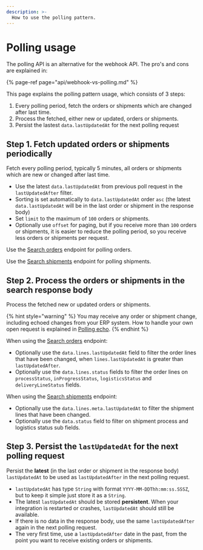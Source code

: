 ```yaml
---
description: >-
  How to use the polling pattern.
---
```


# Polling usage

The polling API is an alternative for the webhook API. The pro's and cons are explained in:

{% page-ref page="api/webhook-vs-polling.md" %}

This page explains the polling pattern usage, which consists of 3 steps:

1. Every polling period, fetch the orders or shipments which are changed after last time.
2. Process the fetched, either new or updated, orders or shipments.
3. Persist the lastest `data.lastUpdatedAt` for the next polling request

## Step 1. Fetch updated orders or shipments periodically

Fetch every polling period, typically 5 minutes, all orders or shipments which are new or changed after last time.

* Use the latest `data.lastUpdatedAt` from previous poll request in the `lastUpdatedAfter` filter.
* Sorting is set automatically to `data.lastUpdatedAt` order `asc` \(the latest `data.lastUpdatedAt` will be in the last order or shipment in the response body\)
* Set `limit` to the maximum of `100` orders or shipments.
* Optionally use `offset` for paging, but if you receive more than `100` orders or shipments, it is easier to reduce the polling period, so you receive less orders or shipments per request.

Use the [Search orders](https://swagger-ui.accp.tradecloud1.com/?url=https://api.accp.tradecloud1.com/v2/order-search/specs.yaml#/order-search/searchRoute) endpoint for polling orders.

Use the [Search shipments](https://swagger-ui.accp.tradecloud1.com/?url=https://api.accp.tradecloud1.com/v2/shipment/specs.yaml#/shipment/searchShipmentsRoute) endpoint for polling shipments.

## Step 2. Process the orders or shipments in the search response body

Process the fetched new or updated orders or shipments.

{% hint style="warning" %}
You may receive any order or shipment change, including echoed changes from your ERP system. How to handle your own open request is explained in [Polling echo](echo.md).
{% endhint %}

When using the [Search orders](https://swagger-ui.accp.tradecloud1.com/?url=https://api.accp.tradecloud1.com/v2/order-search/specs.yaml#/order-search/searchRoute) endpoint:

* Optionally use the `data.lines.lastUpdatedAt` field to filter the order lines that have been changed, when `lines.lastUpdatedAt` is greater than `lastUpdatedAfter`.
* Optionally use the `data.lines.status` fields to filter the order lines on `processStatus`, `inProgressStatus`, `logisticsStatus` and `deliveryLineStatus` fields.

When using the [Search shipments](https://swagger-ui.accp.tradecloud1.com/?url=https://api.accp.tradecloud1.com/v2/shipment/specs.yaml#/shipment/searchShipmentsRoute) endpoint:

* Optionally use the `data.lines.meta.lastUpdatedAt` to filter the shipment lines that have been changed.
* Optionally use the `data.status` field to filter on shipment process and logistics status sub fields.

## Step 3. Persist the `lastUpdatedAt` for the next polling request

Persist the **latest** \(in the last order or shipment in the response body\) `lastUpdatedAt` to be used as `lastUpdatedAfter` in the next polling request.

* `lastUpdatedAt` has type `String` with format `YYYY-MM-DDThh:mm:ss.SSSZ`, but to keep it simple just store it as a `String`.
* The latest `lastUpdatedAt` should be stored **persistent**. When your integration is restarted or crashes, `lastUpdatedAt` should still be available.
* If there is no data in the response body, use the same `lastUpdatedAfter` again in the next polling request.
* The very first time, use a `lastUpdatedAfter` date in the past, from the point you want to receive existing orders or shipments.
